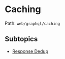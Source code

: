 # Caching

Path: `web/graphql/caching`

## Subtopics
- [Response Dedup](./response_dedup/README.md)
